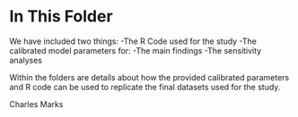# In This Folder

We have included two things:
-The R Code used for the study
-The calibrated model parameters for:
  -The main findings
  -The sensitivity analyses
  
Within the folders are details about how the provided calibrated parameters and R code can be used to replicate the final datasets used for the study.

Charles Marks
